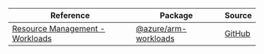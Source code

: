| Reference | Package | Source |
|---|---|---|
|[Resource Management - Workloads](arm-workloads-readme.md)|[@azure/arm-workloads](https://www.npmjs.com/package/@azure/arm-workloads)|[GitHub](https://github.com/Azure/azure-sdk-for-js/blob/main/sdk/workloads/arm-workloads)|
